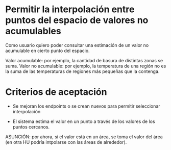 # Permitir la interpolación entre puntos del espacio de valores no acumulables

Como usuario quiero poder consultar una estimación de un valor no acumulable en cierto punto del espacio.

Valor acumulable: por ejemplo, la cantidad de basura de distintas zonas se suma.
Valor no acumulable: por ejemplo, la temperatura de una región no es la suma de las temperaturas de regiones más pequeñas que la contenga.

# Criterios de aceptación

* Se mejoran los endpoints o se crean nuevos para permitir seleccionar interpolación

* El sistema estima el valor en un punto a través de los valores de los puntos cercanos.

ASUNCIÓN: por ahora, si el valor está en un área, se toma el valor del área (en otra HU podría intpolarse con las áreas de alrededor).

